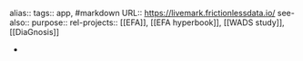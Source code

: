 alias::
tags:: app, #markdown
URL:: https://livemark.frictionlessdata.io/
see-also::
purpose::
rel-projects:: [[EFA]], [[EFA hyperbook]], [[WADS study]], [[DiaGnosis]]

-
